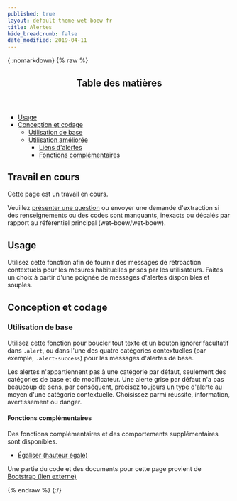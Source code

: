 ```yaml
---
published: true
layout: default-theme-wet-boew-fr
title: Alertes
hide_breadcrumb: false
date_modified: 2019-04-11
---
```

{::nomarkdown}
{% raw %}
 <span class="wb-prettify all-pre"></span>
  <div class="row">
    <nav role="navigation" class="col-md-8">
      <div class="panel panel-default">
        <header class="panel-heading">
          <h2 class="panel-title">Table des matières</h2>
        </header>
        <div class="panel-body">
          <ul>
            <li><a href="#purpose">Usage</a></li>
            <li><a href="#design">Conception et codage</a>
              <ul>
                <li><a href="#basic">Utilisation de base</a> </li>
                <li><a href="#enhanced">Utilisation améliorée</a>
                  <ul>
                    <li><a href="#links">Liens d'alertes</a></li>
                    <li><a href="#addon">Fonctions complémentaires</a></li>
                  </ul>
                </li>
              </ul>
            </li>
          </ul>
        </div>
      </div>
    </nav>
    <section class="col-md-4">
      <div class="panel panel-warning">
        <div class="panel-body">
          <h2 class="mrgn-tp-0 h4 text-warning"><span class="fa fa-exclamation-triangle"></span> Travail en cours</h2>
          <p>Cette page est un travail en cours.</p>
          <p>Veuillez <a href="https://github.com/wet-boew/wet-boew-styleguide/issues/new">présenter une question</a> ou envoyer une demande d'extraction si des renseignements ou des codes sont manquants, inexacts ou décalés par rapport au référentiel principal (wet-boew/wet-boew).</p>
        </div>
      </div>
    </section>
  </div>
  <section>
    <h2 id="purpose"><span class="fa-stack"><span class="fa fa-circle fa-stack-2x"></span><span class="fa fa-info fa-stack-1x fa-inverse"></span></span> Usage</h2>
    <p>Utilisez cette fonction afin de fournir des messages de rétroaction contextuels pour les mesures habituelles prises par les utilisateurs. Faites un choix à partir d'une poignée de messages d'alertes disponibles et souples.</p>
  </section>
  <section>
    <h2 id="design"><span class="fa-stack"><span class="fa fa-circle fa-stack-2x"></span><span class="fa fa-paint-brush fa-stack-1x fa-inverse"></span></span> Conception et codage </h2>
    <h3 id="basic">Utilisation de base </h3>
    <p>Utilisez cette fonction pour boucler tout texte et un bouton ignorer facultatif dans <code>.alert</code>, ou dans l'une des quatre catégories contextuelles (par exemple, <code>.alert-success</code>) pour les messages d'alertes de base.</p>
    <p>Les alertes n'appartiennent pas à une catégorie par défaut, seulement des catégories de base et de modificateur. Une alerte grise par défaut n'a pas beaucoup de sens, par conséquent, précisez toujours un type d'alerte au moyen d'une catégorie contextuelle. Choisissez parmi réussite, information, avertissement ou danger.</p>
  </section>
  <h4 id="addon"><span class="fa-stack"><span class="fa fa-circle fa-stack-2x"></span><span class="fa fa-stack-1x fa-plus fa-inverse"></span></span> Fonctions complémentaires </h4>
  <p>Des fonctions complémentaires et des comportements supplémentaires sont disponibles.</p>
  <ul class="list-inline lst-spcd">
    <li><a href="https://wet-boew.github.io/v4.0-ci/demos/equalheight/equalheight-fr.html" class="btn btn-default">Égaliser (hauteur égale)</a></li>
  </ul>
  <p class="mrgn-tp-lg text-muted">Une partie du code et des documents pour cette page provient de <a href="https://getbootstrap.com/" rel="external">Bootstrap<span class="wb-inv"> (lien externe)</span></a></p>
{% endraw %}
{:/}
